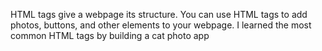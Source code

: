 HTML tags give a webpage its structure.
You can use HTML tags to add photos, 
buttons, and other elements to your webpage.
I learned the most common HTML tags by building a cat photo app
